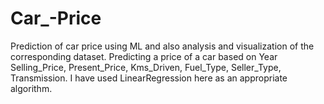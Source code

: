 # Car_-Price
Prediction of car price using ML and also analysis and visualization of the corresponding dataset.
Predicting a price of a car based on Year	Selling_Price, Present_Price,	Kms_Driven,	Fuel_Type,	Seller_Type,	Transmission.
I have used LinearRegression here as an appropriate algorithm.

